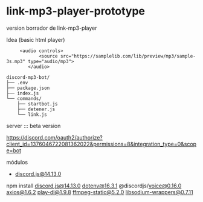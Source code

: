# link-mp3-player-prototype
version borrador de link-mp3-player


Idea (basic html player)
```
     <audio controls>
            <source src="https://samplelib.com/lib/preview/mp3/sample-3s.mp3" type="audio/mp3">
        </audio>
```

```
discord-mp3-bot/
├── .env
├── package.json
├── index.js
└── commands/
    ├── startbot.js
    ├── detener.js
    └── link.js
```

server ::: beta version

https://discord.com/oauth2/authorize?client_id=1376046722081362022&permissions=8&integration_type=0&scope=bot

módulos

- discord.js@14.13.0

npm install discord.js@14.13.0 dotenv@16.3.1 @discordjs/voice@0.16.0 axios@1.6.2 play-dl@1.9.8 ffmpeg-static@5.2.0 libsodium-wrappers@0.7.11
